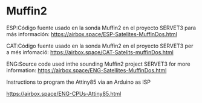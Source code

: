 # Muffin2

ESP:Código fuente usado en la sonda Muffin2 en el proyecto SERVET3
    para más información: https://airbox.space/ESP-Satelites-MuffinDos.html

CAT:Código fuente usado en la sonda Muffin2 en el proyecto SERVET3
    per a més infomació: https://airbox.space/CAT-Satelits-muffinDos.html

ENG:Source code used inthe sounding Muffin2 project SERVET3
    for more information: https://airbox.space/ENG-Satellites-MuffinDos.html

Instructions to program the Attiny85 via an Arduino as ISP

https://airbox.space/ENG-CPUs-Attiny85.html


